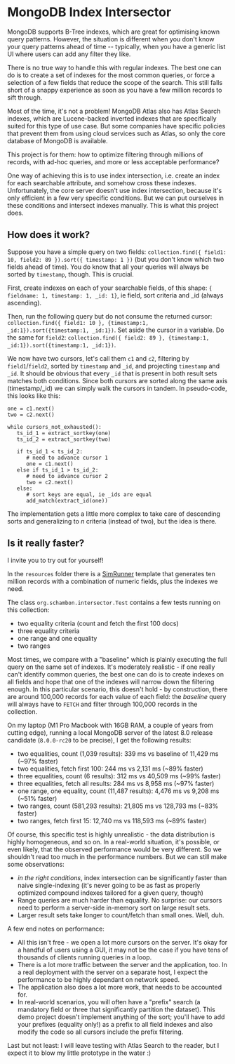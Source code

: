 MongoDB Index Intersector
=========================

MongoDB supports B-Tree indexes, which are great for optimising known query patterns. However, the situation is different when you don't know your query patterns ahead of time -- typically, when you have a generic list UI where users can add any filter they like.

There is no true way to handle this with regular indexes. The best one can do is to create a set of indexes for the most common queries, or force a selection of a few fields that reduce the scope of the search. This still falls short of a snappy experience as soon as you have a few million records to sift through.

Most of the time, it's not a problem! MongoDB Atlas also has Atlas Search indexes, which are Lucene-backed inverted indexes that are specifically suited for this type of use case. But some companies have specific policies that prevent them from using cloud services such as Atlas, so only the core database of MongoDB is available.

This project is for them: how to optimize filtering through millions of records, with ad-hoc queries, and more or less acceptable performance?

One way of achieving this is to use index intersection, i.e. create an index for each searchable attribute, and somehow cross these indexes. Unfortunately, the core server doesn't use index intersection, because it's only efficient in a few very specific conditions. But we can put ourselves in these conditions and intersect indexes manually. This is what this project does.

How does it work?
-----------------

Suppose you have a simple query on two fields: `collection.find({ field1: 10, field2: 89 }).sort({ timestamp: 1 })` (but you don't know which two fields ahead of time). You do know that all your queries will always be sorted by `timestamp`, though. This is crucial.

First, create indexes on each of your searchable fields, of this shape: `{ fieldname: 1, timestamp: 1, _id: 1}`, ie field, sort criteria and _id (always ascending).

Then, run the following query but do not consume the returned cursor: `collection.find({ field1: 10 }, {timestamp:1, _id:1}).sort({timestamp:1, _id:1})`. Set aside the cursor in a variable. Do the same for `field2`: `collection.find({ field2: 89 }, {timestamp:1, _id:1}).sort({timestamp:1, _id:1})`.

We now have two cursors, let's call them `c1` and `c2`, filtering by `field1`/`field2`, sorted by `timestamp` and `_id`, and projecting `timestamp` and `_id`. It should be obvious that every `_id` that is present in both result sets matches both conditions. Since both cursors are sorted along the same axis (timestamp/_id) we can simply walk the cursors in tandem. In pseudo-code, this looks like this:

```
one = c1.next()
two = c2.next()

while cursors_not_exhausted():
   ts_id_1 = extract_sortkey(one)
   ts_id_2 = extract_sortkey(two)

   if ts_id_1 < ts_id_2:
      # need to advance cursor 1
      one = c1.next()
   else if ts_id_1 > ts_id_2:
      # need to advance cursor 2
      two = c2.next()
   else:
      # sort keys are equal, ie _ids are equal
      add_match(extract_id(one))
```

The implementation gets a little more complex to take care of descending sorts and generalizing to _n_ criteria (instead of two), but the idea is there.

Is it really faster?
--------------------

I invite you to try out for yourself!

In the `resources` folder there is a [SimRunner](https://github.com/schambon/SimRunner) template that generates ten million records with a combination of numeric fields, plus the indexes we need.

The class `org.schambon.intersector.Test` contains a few tests running on this collection:
- two equality criteria (count and fetch the first 100 docs)
- three equality criteria
- one range and one equality
- two ranges

Most times, we compare with a "baseline" which is plainly executing the full query on the same set of indexes. It's moderately realistic - if one really can't identify common queries, the best one can do is to create indexes on all fields and hope that one of the indexes will narrow down the filtering enough. In this particular scenario, this doesn't hold - by construction, there are around 100,000 records for each value of each field: the _baseline_ query will always have to `FETCH` and filter through 100,000 records in the collection.

On my laptop (M1 Pro Macbook with 16GB RAM, a couple of years from cutting edge), running a local MongoDB server of the latest 8.0 release candidate (`8.0.0-rc20` to be precise), I get the following results:

- two equalities, count (1,039 results): 339 ms vs baseline of 11,429 ms (~97% faster)
- two equalities, fetch first 100: 244 ms vs 2,131 ms (~89% faster)
- three equalities, count (6 results): 312 ms vs 40,509 ms (~99% faster)
- three equalities, fetch all results: 284 ms vs 8,958 ms (~97% faster)
- one range, one equality, count (11,487 results): 4,476 ms vs 9,208 ms (~51% faster)
- two ranges, count (581,293 results): 21,805 ms vs 128,793 ms (~83% faster)
- two ranges, fetch first 15: 12,740 ms vs 118,593 ms (~89% faster)

Of course, this specific test is highly unrealistic - the data distribution is highly homogeneous, and so on. In a real-world situation, it's possible, or even likely, that the observed performance would be very different. So we shouldn't read too much in the performance numbers. But we can still make some observations:

- _in the right conditions_, index intersection can be significantly faster than naive single-indexing (it's never going to be as fast as properly optimized compound indexes tailored for a given query, though)
- Range queries are much harder than equality. No surprise: our cursors need to perform a server-side in-memory sort on large result sets.
- Larger result sets take longer to count/fetch than small ones. Well, duh.

A few end notes on performance:
- All this isn't free - we open a lot more cursors on the server. It's okay for a handful of users using a GUI, it may not be the case if you have tens of thousands of clients running queries in a loop.
- There is a lot more traffic between the server and the application, too. In a real deployment with the server on a separate host, I expect the performance to be highly dependant on network speed.
- The application also does a lot more work, that needs to be accounted for.
- In real-world scenarios, you will often have a "prefix" search (a mandatory field or three that significantly partition the dataset). This demo project doesn't implement anything of the sort; you'll have to add your prefixes (equality only!) as a prefix to all field indexes and also modify the code so all cursors include the prefix filtering.

Last but not least: I will leave testing with Atlas Search to the reader, but I expect it to blow my little prototype in the water :)
